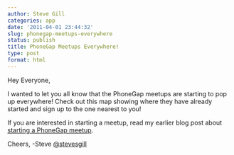 ```yaml
---
author: Steve Gill
categories: app
date: '2011-04-01 23:44:32'
slug: phonegap-meetups-everywhere
status: publish
title: PhoneGap Meetups Everywhere!
type: post
format: html
---
```


Hey Everyone,

I wanted to let you all know that the PhoneGap meetups are starting to pop up everywhere! Check out this map showing where they have already started and sign up to the one nearest to you!

If you are interested in starting a meetup, read my earlier blog post about [starting a PhoneGap meetup](http://www.phonegap.com/2011/03/18/want-to-start-a-phonegap-meetup-we-can-help/).

Cheers, -Steve [@stevesgill](https://twitter.com/#!/stevesgill)

